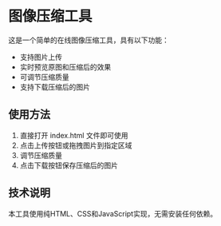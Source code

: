 # 图像压缩工具

这是一个简单的在线图像压缩工具，具有以下功能：

- 支持图片上传
- 实时预览原图和压缩后的效果
- 可调节压缩质量
- 支持下载压缩后的图片

## 使用方法

1. 直接打开 index.html 文件即可使用
2. 点击上传按钮或拖拽图片到指定区域
3. 调节压缩质量
4. 点击下载按钮保存压缩后的图片

## 技术说明

本工具使用纯HTML、CSS和JavaScript实现，无需安装任何依赖。 
